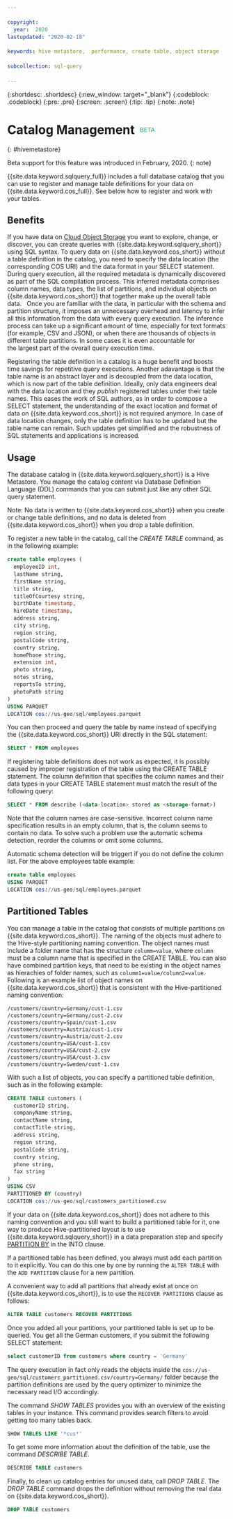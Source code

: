 ```yaml
---

copyright:
  year:  2020
lastupdated: "2020-02-18"

keywords: hive metastore,  performance, create table, object storage

subcollection: sql-query

---
```


{:shortdesc: .shortdesc}
{:new_window: target="_blank"}
{:codeblock: .codeblock}
{:pre: .pre}
{:screen: .screen}
{:tip: .tip}
{:note: .note}


# Catalog Management ![Beta](beta.png)
{: #hivemetastore}

Beta support for this feature was introduced in February, 2020.
{: note}

{{site.data.keyword.sqlquery_full}} includes a full database catalog that you can use to register and manage table definitions for your data on {{site.data.keyword.cos_full}}. See below how to register and work with your tables.

## Benefits

If you have data on [Cloud Object Storage](/docs/services/cloud-object-storage/getting-started.html#getting-started-console) you want to explore, change, or discover, you can create queries with {{site.data.keyword.sqlquery_short}} using SQL syntax. To query data on {{site.data.keyword.cos_short}} without a table definition in the catalog, you need to specify the data location (the corresponding COS URI) and the data format in your SELECT statement. During query execution, all the required metadata is dynamically discovered as part of the SQL compilation process. This inferred metadata comprises column names, data types, the list of partitions, and individual objects on {{site.data.keyword.cos_short}} that together make up the overall table data.
 
Once you are familiar with the data, in particular with the schema and partition structure, it imposes an unnecessary overhead and latency to infer all this information from the data with every query execution. The inference process can take up a significant amount of time, especially for text formats (for example, CSV and JSON), or when there are thousands of objects in different table partitions. In some cases it is even accountable for the largest part of the overall query execution time. 

Registering the table definition in a catalog is a huge benefit and boosts time savings for repetitive query executions. Another adavantage is that the table name is an abstract layer and is decoupled from the data location, which is now part of the table definition. Ideally, only data engineers deal with the data location and they *publish* registered tables under their table names. This eases the work of SQL authors, as in order to compose a SELECT statement, the understanding of the exact location and format of data on {{site.data.keyword.cos_short}} is not required anymore. In case of data location changes, only the table definition has to be updated but the table name can remain. Such updates get simplified and the robustness of SQL statements and applications is increased. 

## Usage

The database catalog in {{site.data.keyword.sqlquery_short}} is a Hive Metastore. You manage the catalog content via Database Definition Language (DDL) commands that you can submit just like any other SQL query statement.

Note: No data is written to {{site.data.keyword.cos_short}} when you create or change table definitions, and no data is deleted from {{site.data.keyword.cos_short}} when you drop a table definition.

To register a new table in the catalog, call the *CREATE TABLE* command, as in the following example:

```sql
create table employees (
  employeeID int,
  lastName string,
  firstName string,
  title string,
  titleOfCourtesy string,
  birthDate timestamp,
  hireDate timestamp,
  address string,
  city string,
  region string,
  postalCode string,
  country string,
  homePhone string,
  extension int,
  photo string,
  notes string,
  reportsTo string,
  photoPath string
)
USING PARQUET
LOCATION cos://us-geo/sql/employees.parquet
```

You can then proceed and query the table by name instead of specifying the {{site.data.keyword.cos_short}} URI directly in the SQL statement:

```sql
SELECT * FROM employees
```

If registering table definitions does not work as expected, it is possibly caused by improper registration of the table using the CREATE TABLE statement. The column definition that specifies the column names and their data types in your CREATE TABLE statement must match the result of the following query:

```sql
SELECT * FROM describe (<data-location> stored as <storage-format>)
```
Note that the column names are case-sensitive. Incorrect column name specification results in an empty column, that is, the column seems to contain no data. To solve such a problem use the automatic schema detection, reorder the columns or omit some columns.

Automatic schema detection will be triggert if you do not define the column list. For the above employees table example:

```sql
create table employees 
USING PARQUET
LOCATION cos://us-geo/sql/employees.parquet
```

## Partitioned Tables

You can manage a table in the catalog that consists of multiple partitions on {{site.data.keyword.cos_short}}. The naming of the objects must adhere to the Hive-style partitioning naming convention. The object names must include a folder name that has the structure `columm=value`, where `column` must be a column name that is specified in the CREATE TABLE. You can also have combined partition keys, that need to be existing in the object names as hierachies of folder names, such as `columm1=value/column2=value`. Following is an example list of object names on {{site.data.keyword.cos_short}} that is consistent with the Hive-partitioned naming convention:

```
/customers/country=Germany/cust-1.csv
/customers/country=Germany/cust-2.csv
/customers/country=Spain/cust-1.csv
/customers/country=Austria/cust-1.csv
/customers/country=Austria/cust-2.csv
/customers/country=USA/cust-1.csv
/customers/country=USA/cust-2.csv
/customers/country=USA/cust-3.csv
/customers/country=Sweden/cust-1.csv
```

With such a list of objects, you can specify a partitioned table definition, such as in the following example:

```sql
CREATE TABLE customers (
  customerID string,
  companyName string,
  contactName string,
  contactTitle string,
  address string,
  region string,
  postalCode string,
  country string,
  phone string,
  fax string
)
USING CSV
PARTITIONED BY (country)
LOCATION cos://us-geo/sql/customers_partitioned.csv
```

If your data on {{site.data.keyword.cos_short}} does not adhere to this naming convention and you still want to build a partitioned table for it, one way to produce Hive-partitioned layout is to use {{site.data.keyword.sqlquery_short}} in a data preparation step and specify [PARTITION BY](https://cloud.ibm.com/docs/services/sql-query?topic=sql-query-sql-reference#partitionedClause) in the INTO clause.

If a partitioned table has been defined, you always must add each partition to it explicitly. You can do this one by one by running the
`ALTER TABLE` with the `ADD PARTITION` clause for a new partition.

A convenient way to add all partitions that already exist at once on {{site.data.keyword.cos_short}}, is to use the `RECOVER PARTITIONS` clause as follows:

```sql
ALTER TABLE customers RECOVER PARTITIONS
```

Once you added all your partitions, your partitioned table is set up to be queried. You get all the German customers, if you submit the following SELECT statement:

```sql
select customerID from customers where country = 'Germany'
```

The query execution in fact only reads the  objects inside the `cos://us-geo/sql/customers_partitioned.csv/country=Germany/` folder 
because the partition definitions are used by the query optimizer to minimize the necessary read I/O accordingly.

The command *SHOW TABLES* provides you with an overview of the existing tables in your instance. 
This command provides search filters to avoid getting too many tables back.

```sql
SHOW TABLES LIKE '*cus*'
```

To get some more information about the definition of the table, use the command *DESCRIBE TABLE*. 

```sql
DESCRIBE TABLE customers
```

Finally, to clean up catalog entries for unused data, call *DROP TABLE*. 
The *DROP TABLE* command drops the definition without removing the real data on {{site.data.keyword.cos_short}}.

```sql
DROP TABLE customers
```
